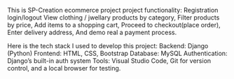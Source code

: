 This is SP-Creation ecommerce project
project functionality:
Registration login/logout
View clothing / jwellary products by category,
Filter products by price,
Add items to a shopping cart,
Proceed to checkout(place order),
Enter delivery address,
And demo real a payment process.

Here is the tech stack I used to develop this project:
Backend: Django (Python)
Frontend: HTML, CSS, Bootstrap
Database: MySQL
Authentication: Django’s built-in auth system
Tools: Visual Studio Code, Git for version control, and a local browser for testing.

